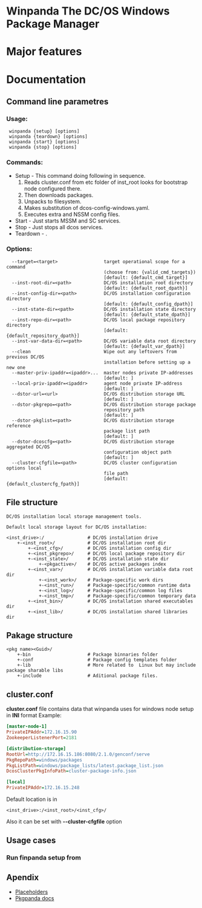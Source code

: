 # Winpanda The DC/OS Windows Package Manager

# Major features

# Documentation

## Command line parametres


 ### Usage:
 ```
  winpanda {setup} [options]
  winpanda {teardown} [options]
  winpanda {start} [options]
  winpanda {stop} [options]
```

### Commands:

* Setup - This command  doing following in sequence.
    1. Reads cluster.conf from etc folder of inst_root looks for bootstrap node configured there.
    2. Then downloads packages.
    3. Unpacks  to  filesystem.
    4. Makes substitution of dcos-config-windows.yaml.
    5. Executes extra and NSSM config files.
* Start - Just starts MSSM and SC services.
* Stop - Just stops all dcos services.
* Teardown - .

### Options:

```
  --target=<target>                 target operational scope for a command
                                    (choose from: {valid_cmd_targets})
                                    [default: {default_cmd_target}]
  --inst-root-dir=<path>            DC/OS installation root directory
                                    [default: {default_root_dpath}]
  --inst-config-dir=<path>          DC/OS installation configuration directory
                                    [default: {default_config_dpath}]
  --inst-state-dir=<path>           DC/OS installation state directory
                                    [default: {default_state_dpath}]
  --inst-repo-dir=<path>            DC/OS local package repository directory
                                    [default: {default_repository_dpath}]
  --inst-var-data-dir=<path>        DC/OS variable data root directory
                                    [default: {default_var_dpath}]
  --clean                           Wipe out any leftovers from previous DC/OS
                                    installation before setting up a new one
  --master-priv-ipaddr=<ipaddr>...  master nodes private IP-addresses
                                    [default: ]
  --local-priv-ipaddr=<ipaddr>      agent node private IP-address
                                    [default: ]
  --dstor-url=<url>                 DC/OS distribution storage URL
                                    [default: ]
  --dstor-pkgrepo=<path>            DC/OS distribution storage package
                                    repository path
                                    [default: ]
  --dstor-pkglist=<path>            DC/OS distribution storage reference
                                    package list path
                                    [default: ]
  --dstor-dcoscfg=<path>            DC/OS distribution storage aggregated DC/OS
                                    configuration object path
                                    [default: ]
  --cluster-cfgfile=<path>          DC/OS cluster configuration options local
                                    file path
                                    [default: {default_clustercfg_fpath}]
```

## File structure

```text
DC/OS installation local storage management tools.

Default local storage layout for DC/OS installation:

<inst_drive>:/                # DC/OS installation drive
    +-<inst_root>/            # DC/OS installation root dir
        +-<inst_cfg>/         # DC/OS installation config dir
        +-<inst_pkgrepo>/     # DC/OS local package repository dir
        +-<inst_state>/       # DC/OS installation state dir
            +-<pkgactive>/    # DC/OS active packages index
        +-<inst_var>/         # DC/OS installation variable data root dir
            +-<inst_work>/    # Package-specific work dirs
            +-<inst_run>/     # Package-specific/common runtime data
            +-<inst_log>/     # Package-specific/common log files
            +-<inst_tmp>/     # Package-specific/common temporary data
        +-<inst_bin>/         # DC/OS installation shared executables dir
        +-<inst_lib>/         # DC/OS installation shared libraries dir
```
## Pakage structure

```text
<pkg name><Guid>/
    +-bin                     # Package binnaries folder
    +-conf                    # Package config templates folder
    +-lib                     # More related to  Linux but may include package sharable libs
    +-include                 # Aditional package files.
```

## cluster.conf

**cluster.conf** file contains data that winpanda uses for windows node setup in **INI** format
Example:

```ini
[master-node-1]
PrivateIPAddr=172.16.15.90
ZookeeperListenerPort=2181

[distribution-storage]
RootUrl=http://172.16.15.186:8080/2.1.0/genconf/serve
PkgRepoPath=windows/packages
PkgListPath=windows/package_lists/latest.package_list.json
DcosClusterPkgInfoPath=cluster-package-info.json

[local]
PrivateIPAddr=172.16.15.248


```
Default location is in

```text
<inst_drive>:/<inst_root>/<inst_cfg>/

```

Also it can be set with **--cluster-cfgfile** option

## Usage cases

### Run finpanda setup from 



## Apendix

* [Placeholders](PLACEHOLDERS.md)
* [Pkgpanda docs](../../../../../../pkgpanda/docs/readme.md)

